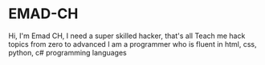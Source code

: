 # EMAD-CH
Hi, I'm Emad CH, I need a super skilled hacker, that's all   Teach me hack topics from zero to advanced I am a programmer who is fluent in html, css, python, c# programming languages
